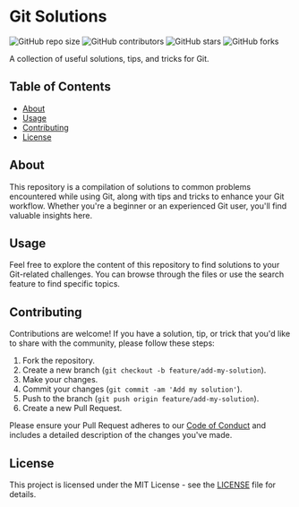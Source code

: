 # Git Solutions

![GitHub repo size](https://img.shields.io/github/repo-size/amahmadnia/git-solutions)
![GitHub contributors](https://img.shields.io/github/contributors/amahmadnia/git-solutions)
![GitHub stars](https://img.shields.io/github/stars/amahmadnia/git-solutions?style=social)
![GitHub forks](https://img.shields.io/github/forks/amahmadnia/git-solutions?style=social)

A collection of useful solutions, tips, and tricks for Git.

## Table of Contents

- [About](#about)
- [Usage](#usage)
- [Contributing](#contributing)
- [License](#license)

## About

This repository is a compilation of solutions to common problems encountered while using Git, along with tips and tricks to enhance your Git workflow. Whether you're a beginner or an experienced Git user, you'll find valuable insights here.

## Usage

Feel free to explore the content of this repository to find solutions to your Git-related challenges. You can browse through the files or use the search feature to find specific topics.

## Contributing

Contributions are welcome! If you have a solution, tip, or trick that you'd like to share with the community, please follow these steps:

1. Fork the repository.
2. Create a new branch (`git checkout -b feature/add-my-solution`).
3. Make your changes.
4. Commit your changes (`git commit -am 'Add my solution'`).
5. Push to the branch (`git push origin feature/add-my-solution`).
6. Create a new Pull Request.

Please ensure your Pull Request adheres to our [Code of Conduct](CODE_OF_CONDUCT.md) and includes a detailed description of the changes you've made.

## License

This project is licensed under the MIT License - see the [LICENSE](LICENSE) file for details.
